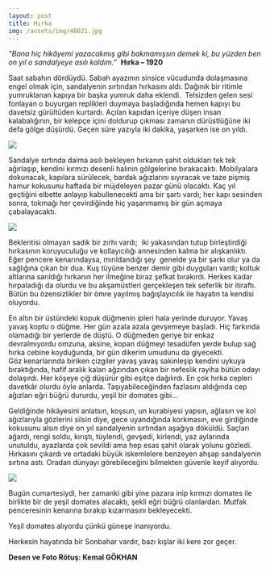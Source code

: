 ```yaml
---
layout: post
title: Hırka
img: /assets/img/48021.jpg
---
```

_“Bana hiç hikâyemi yazacakmış gibi bakmamışsın demek ki, bu yüzden ben on yıl o sandalyeye asılı kaldım.”_  **Hırka – 1920**

Saat sabahın dördüydü. Sabah ayazının sinsice vücudunda dolaşmasına engel olmak için, sandalyenin sırtından hırkasını aldı. Dağınık bir ritimle yumruklanan kapıya bir başka yumruk daha eklendi.  Telsizden gelen sesi fonlayan o buyurgan replikleri duymaya başladığında hemen kapıyı bu davetsiz gürültüden kurtardı. Açılan kapıdan içeriye düşen insan kalabalığının, bir kelepçe içini doldurup çıkması zamanın dürüstlüğüne iki defa gölge düşürdü. Geçen süre yazıyla iki dakika, yaşarken ise on yıldı.

![](https://www.evrensel.net/upload/detay/2016/Nisan/kargak2.jpg)

Sandalye sırtında daima asılı bekleyen hırkanın şahit oldukları tek tek ağırlaşıp, kendini kırmızı desenli halının gölgelerine bırakacaktı. Mobilyalara dokunacak, kapılara sürülecek, bardak ağızlarını sıyıracak ve taze pişmiş hamur kokusunu haftada bir müjdeleyen pazar günü olacaktı. Kaç yıl geçtiğini elbette anlayıp kabullenecekti ama bir şartı vardı; her kapı sesinden sonra, tokmağı her çevirdiğinde hiç yaşanmamış bir gün açmaya çabalayacaktı.  

![](https://www.evrensel.net/upload/detay/2016/Nisan/kargak3.jpg)

Beklentisi olmayan sadık bir zırhı vardı;  iki yakasından tutup birleştirdiği hırkasının koruyuculuğu ve kollayıcılığı annesinden kalma bir alışkanlıktı.  Eğer pencere kenarındaysa, mırıldandığı şey  genelde ya bir şarkı olur ya da sağlığına çıkan bir dua. Kuş tüyüne benzer demir gibi duyguları vardı; koltuk altlarına sarıldığı hırkanın her ilmeğine biraz şefkat bırakırdı. Herkes kadar hırpaladığı da olurdu ve bu akşamüstleri gerçekleşen tek seferlik bir itiraftı. Bütün bu özensizlikler bir ömre yayılmış bağışlayıcılık ile hayatın ta kendisi oluyordu.

En altın bir üstündeki kopuk düğmenin ipleri hala yerinde duruyor. Yavaş yavaş koptu o düğme. Her gün azala azala gevşemeye başladı. Hiç farkında olamadığı bir yerlerde de düştü. O düğmeden geriye bir enkaz devralmıyordu omzuna, aksine, kopan düğmeyi tesadüfen yerde bulup sağ hırka cebine koyduğunda, bir gün dikerim umudunu da giyecekti.  
Göz kenarlarında biriken çizgiler yavaş yavaş sakinleşip kendini uykuya bıraktığında, hafif aralık kalan ağzından çıkan bir nefeslik rayiha bütün odayı dolaşırdı. Her köşeye çiğ düşürür gibi eşitçe dağılırdı. En çok hırka cepleri davetkâr olurdu öyle anlarda. Taşıyabileceğinden fazlasını aldığında cep ağızları eğri büğrü dururdu, yeşil bir domates gibi…

Geldiğinde hikâyesini anlatsın, koşsun, un kurabiyesi yapsın, ağlasın ve kol ağızlarıyla gözlerini silsin diye, gece uyandığında korkmasın, eve girdiğinde kokusunu alsın diye on yıl sandalyenin sırtından aşağıya döküldü. Saçları ağardı, rengi soldu, kırıştı, tüylendi, gevşedi, kirlendi, yaz aylarında unutuldu, ayazlarda çok sevildi ama hep esas şahit olarak yolunu gözledi.  
Hırkasını çıkardı ve ortadaki büyük iskemlelere benzeyen ahşap sandalyenin sırtına astı. Oradan dünyayı görebileceğini bilmekten güvenle keyif alıyordu.

![](https://www.evrensel.net/upload/detay/2016/Nisan/karga1.jpg)

Bugün cumartesiydi, her zamanki gibi yine pazara inip kırmızı domates ile birlikte bir de yeşil domates alacaktı, şekli eğri büğrü olanlardan. Mutfak penceresinin kenarına bırakıp kızarmasını bekleyecekti.

Yeşil domates alıyordu çünkü güneşe inanıyordu.

Herkesin hayatında bir Sonbahar vardır, bazı kışlar iki kere zor geçer.

**Desen ve Foto Rötuş: Kemal GÖKHAN**
